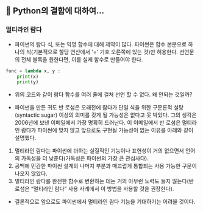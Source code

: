 ## 🌈 Python의 결함에 대하여...

### 멀티라인 람다
- 파이썬의 람다 식, 또는 익명 함수에 대해 제약이 많다. 파이썬은 함수 본문으로 하나의 식(기본적으로 할당 연산에서 '=' 기호 오른쪽에 있는 것)만 허용한다. 선언문의 전체 블록을 원한다면, 이를 실제 함수로 만들어야 한다.

```python
func = lambda x, y :
    print(x)
    print(y)
```
- 위의 코드와 같이 람다 함수를 여러 줄에 걸쳐 선언 할 수 없다. 왜 안되는 것일까? 

- 파이썬을 만든 귀도 반 로섬은 오래전에 람다가 단일 식을 위한 구문론적 설탕(syntactic sugar) 이상의 의미를 갖게 될 가능성은 없다고 못 박았다. 그의 생각은 2006년에 보낸 이메일에서 가장 명확히 드러난다. 이 이메일에서 반 로섬은 멀티라인 람다가 파이썬에 맞지 않고 앞으로도 구현될 가능성이 없는 이유를 아래와 같이 설명했다.
 
1. 멀티라인 람다는 파이썬에 더하는 실질적인 기능이나 표현성이 거의 없으면서 언어의 가독성을 더 낮춘다(가독성은 파이썬의 가장 큰 관심사다).
2. 공백에 민감한 파이썬 설계의 나머지 부분과 매끄럽게 통합되는 사용 가능한 구문이 나오지 않았다.
3. 멀티라인 람다를 완전한 함수로 변환하는 데는 거의 아무런 노력도 들지 않는다(반 로섬은 “멀티라인 람다” 사용 사례에서 이 방법을 사용할 것을 권장한다).

- 결론적으로 앞으로도 파이썬에서 멀티라인 람다 기능을 기대하기는 어려울 것이다.
